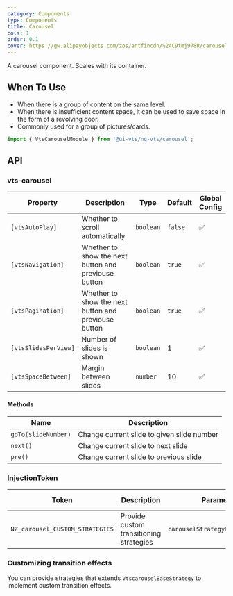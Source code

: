 ```yaml
---
category: Components
type: Components
title: Carousel
cols: 1
order: 0.1
cover: https://gw.alipayobjects.com/zos/antfincdn/%24C9tmj978R/carousel.svg
---
```


A carousel component. Scales with its container.

## When To Use

- When there is a group of content on the same level.
- When there is insufficient content space, it can be used to save space in the form of a revolving door.
- Commonly used for a group of pictures/cards.

```ts
import { VtsCarouselModule } from '@ui-vts/ng-vts/carousel';
```

## API

### vts-carousel

| Property | Description | Type | Default | Global Config |
| -------- | ----------- | ---- | ------- | ------------- |
| `[vtsAutoPlay]` | Whether to scroll automatically | `boolean` | `false` | ✅ |
| `[vtsNavigation]` | Whether to show the next button and previouse button | `boolean` | `true` | ✅ |
| `[vtsPagination]` | Whether to show the next button and previouse button | `boolean` | `true` | ✅ |
| `[vtsSlidesPerView]` | Number of slides is shown | `boolean` | 1 | ✅ |
| `[vtsSpaceBetween]` | Margin between slides | `number` | 10 | ✅ |

#### Methods

| Name | Description |
| ---- | ----------- |
| `goTo(slideNumber)` | Change current slide to given slide number |
| `next()` | Change current slide to next slide |
| `pre()` | Change current slide to previous slide |

### InjectionToken

| Token | Description | Parameters | Default Value |
| ----- | --- | ---- | --- |
| `NZ_carousel_CUSTOM_STRATEGIES` | Provide custom transitioning strategies | `carouselStrategyRegistryItem[]` | - |

### Customizing transition effects

You can provide strategies that extends `VtscarouselBaseStrategy` to implement custom transition effects.
